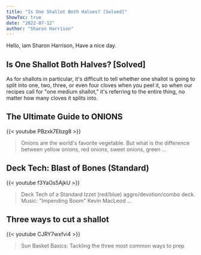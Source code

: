 ```yaml
---
title: "Is One Shallot Both Halves? [Solved]"
ShowToc: true 
date: "2022-07-12"
author: "Sharon Harrison" 
---
```


Hello, iam Sharon Harrison, Have a nice day.
## Is One Shallot Both Halves? [Solved]
 As for shallots in particular, it's difficult to tell whether one shallot is going to split into one, two, three, or even four cloves when you peel it, so when our recipes call for "one medium shallot," it's referring to the entire thing, no matter how many cloves it splits into.

## The Ultimate Guide to ONIONS
{{< youtube PBzxk7Ebzg8 >}}
>Onions are the world's favorite vegetable. But what is the difference between yellow onions, red onions, sweet onions, green ...

## Deck Tech: Blast of Bones (Standard)
{{< youtube f3YaOs5AjkU >}}
>Deck Tech of a Standard Izzet (red/blue) aggro/devotion/combo deck. Music: "Impending Boom" Kevin MacLeod ...

## Three ways to cut a shallot
{{< youtube CJRY7wxfvi4 >}}
>Sun Basket Basics: Tackling the three most common ways to prep 

